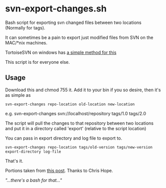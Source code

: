 svn-export-changes.sh
=====================

Bash script for exporting svn changed files between two locations (Normally for tags).

It can sometimes be a pain to export just modified files from SVN on the MAC/*nix machines. 

TortoiseSVN on windows has [a simple method for this](http://verysimple.com/2007/09/06/using-tortoisesvn-to-export-only-newmodified-files/)

This script is for everyone else.

Usage
--

Download this and chmod 755 it. Add it to your bin if you so desire, then it's as simple as 

`svn-export-changes repo-location old-location new-location`

e.g. svn-export-changes svn://localhost/repository tags/1.0 tags/2.0

The script will pull the changes to that repository between two locations and put it in a directory called 'export' (relative to the script location)

You can pass in export directory and log file to export to.

`svn-export-changes repo-location tags/old-version tags/new-version export-directory log-file`

That's it.

Portions taken from [this post](http://www.electrictoolbox.com/subversion-export-changed-files-cli/). Thanks to Chris Hope.




*"...there's a bash for that..."*
